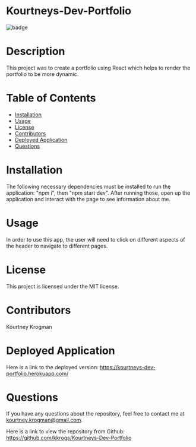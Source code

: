 # Kourtneys-Dev-Portfolio
 ![badge](https://img.shields.io/badge/License-MIT-brightgreen)

# Description
This project was to create a portfolio using React which helps to render the portfolio to be more dynamic.
# Table of Contents
* [Installation](#installation)
* [Usage](#usage)
* [License](#license)
* [Contributors](#contributors)
* [Deployed Application](#deployment)
* [Questions](#questions)
# Installation
The following necessary dependencies must be installed to run the application: "npm i", then "npm start dev". After running those, open up the application and interact with the page to see information about me.
# Usage
In order to use this app, the user will need to click on different aspects of the header to navigate to different pages.
# License
This project is licensed under the MIT license.


# Contributors
 Kourtney Krogman

# Deployed Application
Here is a link to the deployed version: https://kourtneys-dev-portfolio.herokuapp.com/

# Questions
If you have any questions about the repository, feel free to contact me at kourtney.krogman@gmail.com.

Here is a link to view the repository from Github:
https://github.com/kkrogs/Kourtneys-Dev-Portfolio


